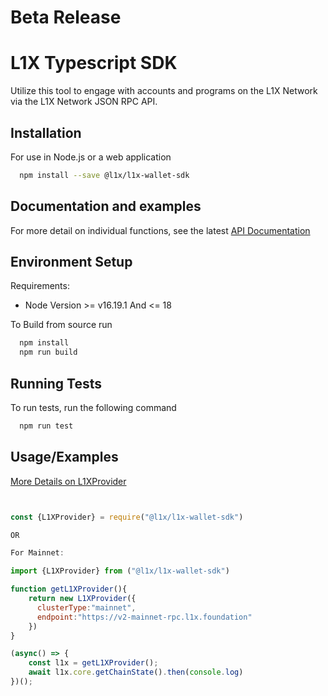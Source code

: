 # Beta Release
# L1X Typescript SDK


Utilize this tool to engage with accounts and programs on the L1X Network via the L1X Network JSON RPC API.
## Installation


For use in Node.js or a web application

```bash
  npm install --save @l1x/l1x-wallet-sdk
```
    
## Documentation and examples

For more detail on individual functions, see the latest [API Documentation](https://github.com/LayerOneX/l1x-wallet-sdk/blob/master/docs/index.html)

## Environment Setup

Requirements:

- Node Version >= v16.19.1 And <= 18


To Build from source run

```bash
  npm install
  npm run build
```


## Running Tests

To run tests, run the following command

```bash
  npm run test
```


## Usage/Examples


[More Details on L1XProvider](https://github.com/LayerOneX/l1x-wallet-sdk/blob/master/docs/classes/L1XProvider.html)
```javascript


const {L1XProvider} = require("@l1x/l1x-wallet-sdk")

OR 

For Mainnet:

import {L1XProvider} from ("@l1x/l1x-wallet-sdk")

function getL1XProvider(){
    return new L1XProvider({
      clusterType:"mainnet",
      endpoint:"https://v2-mainnet-rpc.l1x.foundation"
    })
}

(async() => {
    const l1x = getL1XProvider();
    await l1x.core.getChainState().then(console.log)
})();


```

